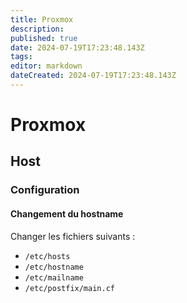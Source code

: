 ```yaml
---
title: Proxmox
description: 
published: true
date: 2024-07-19T17:23:48.143Z
tags: 
editor: markdown
dateCreated: 2024-07-19T17:23:48.143Z
---
```


# Proxmox

## Host

### Configuration

#### Changement du hostname

Changer les fichiers suivants :

- `/etc/hosts`
- `/etc/hostname`
- `/etc/mailname`
- `/etc/postfix/main.cf`
